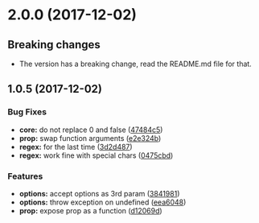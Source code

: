 <a name="2.0.0"></a>
# 2.0.0 (2017-12-02)

## Breaking changes
* The version has a breaking change, read the README.md file for that.

<a name="1.0.5"></a>
## 1.0.5 (2017-12-02)


### Bug Fixes

* **core:** do not replace 0 and false ([47484c5](https://github.com/poppinss/pope/commit/47484c5))
* **prop:** swap function arguments ([e2e324b](https://github.com/poppinss/pope/commit/e2e324b))
* **regex:** for the last time ([3d2d487](https://github.com/poppinss/pope/commit/3d2d487))
* **regex:** work fine with special chars ([0475cbd](https://github.com/poppinss/pope/commit/0475cbd))


### Features

* **options:** accept options as 3rd param ([3841981](https://github.com/poppinss/pope/commit/3841981))
* **options:** throw exception on undefined ([eea6048](https://github.com/poppinss/pope/commit/eea6048))
* **prop:** expose prop as a function ([d12069d](https://github.com/poppinss/pope/commit/d12069d))



